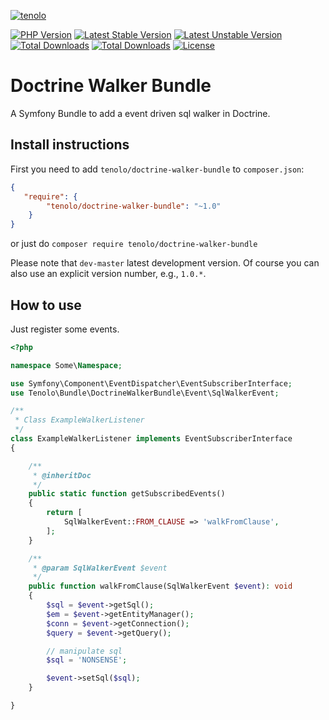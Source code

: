 [![tenolo](https://tenolo.de/themes/486/img/tenolo_werbeagentur_bochum.png)](https://tenolo.de)

[![PHP Version](https://img.shields.io/packagist/php-v/tenolo/doctrine-walker-bundle.svg)](https://packagist.org/packages/tenolo/doctrine-walker-bundle)
[![Latest Stable Version](https://img.shields.io/packagist/v/tenolo/doctrine-walker-bundle.svg?label=stable)](https://packagist.org/packages/tenolo/doctrine-walker-bundle)
[![Latest Unstable Version](https://img.shields.io/packagist/vpre/tenolo/doctrine-walker-bundle.svg?label=unstable)](https://packagist.org/packages/tenolo/doctrine-walker-bundle)
[![Total Downloads](https://img.shields.io/packagist/dt/tenolo/doctrine-walker-bundle.svg)](https://packagist.org/packages/tenolo/doctrine-walker-bundle)
[![Total Downloads](https://img.shields.io/packagist/dm/tenolo/doctrine-walker-bundle.svg)](https://packagist.org/packages/tenolo/doctrine-walker-bundle)
[![License](https://img.shields.io/packagist/l/tenolo/doctrine-walker-bundle.svg)](https://packagist.org/packages/tenolo/doctrine-walker-bundle)

# Doctrine Walker Bundle

A Symfony Bundle to add a event driven sql walker in Doctrine.

## Install instructions

First you need to add `tenolo/doctrine-walker-bundle` to `composer.json`:

``` json
{
   "require": {
        "tenolo/doctrine-walker-bundle": "~1.0"
    }
}
```

or just do `composer require tenolo/doctrine-walker-bundle`

Please note that `dev-master` latest development version. 
Of course you can also use an explicit version number, e.g., `1.0.*`.

## How to use

Just register some events.

```php
<?php

namespace Some\Namespace;

use Symfony\Component\EventDispatcher\EventSubscriberInterface;
use Tenolo\Bundle\DoctrineWalkerBundle\Event\SqlWalkerEvent;

/**
 * Class ExampleWalkerListener
 */
class ExampleWalkerListener implements EventSubscriberInterface
{

    /**
     * @inheritDoc
     */
    public static function getSubscribedEvents()
    {
        return [
            SqlWalkerEvent::FROM_CLAUSE => 'walkFromClause',
        ];
    }

    /**
     * @param SqlWalkerEvent $event
     */
    public function walkFromClause(SqlWalkerEvent $event): void
    {
        $sql = $event->getSql();
        $em = $event->getEntityManager();
        $conn = $event->getConnection();
        $query = $event->getQuery();

        // manipulate sql
        $sql = 'NONSENSE';

        $event->setSql($sql);
    }

}

```
